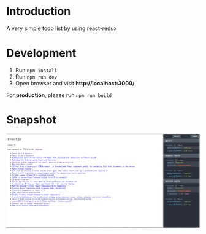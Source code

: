 # Introduction

A very simple todo list by using react-redux

# Development

1. Run `npm install`
2. Run `npm run dev`
3. Open browser and visit **http://localhost:3000/**


For **production**, please run `npm run build`


# Snapshot

![snapshot](./snapshot.png)


